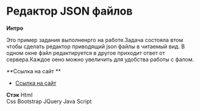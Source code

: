 #  Редактор JSON файлов      

**Интро**

Это пример задания выполненрго на работе.Задача состояла втом чтобы сделать редактор приводящий json файлы в читаемый вид. 
В одном окне файл редактируется в другое приходит ответ от сервера.Каждое оено можно увеличить для удобства работы с фалом.

**Ссылка на сайт **

* [Ссылка на сайт ]( https://dimario-one.github.io/Editor/)

**Стэк**
Html    
Css
Bootstrap
JQuery
Java Script
